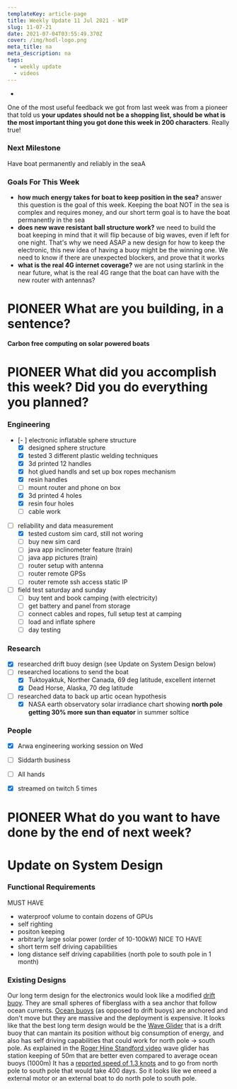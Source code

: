 ```yaml
---
templateKey: article-page
title: Weekly Update 11 Jul 2021 - WIP
slug: 11-07-21
date: 2021-07-04T03:55:49.370Z
cover: /img/hodl-logo.png
meta_title: na
meta_description: na
tags:
  - weekly update
  - videos
---
```

-

One of the most useful feedback we got from last week was from a pioneer that told us **your updates should not be a shopping list, should be what is the most important thing you got done this week in 200 characters**. Really true! 

### Next Milestone

Have boat permanently and reliably in the seaA

### Goals For This Week


- **how much energy takes for boat to keep position in the sea?** answer this question is the goal of this week. Keeping the boat NOT in the sea is complex and requires money, and our short term goal is to have the boat permanently in the sea
- **does new wave resistant ball structure work?** we need to build the boat keeping in mind that it will flip because of big waves, even if left for one night. That's why we need ASAP a new design for how to keep the electronic, this new idea of having a buoy might be the winning one. We need to know if there are unexpected blockers, and prove that it works
- **what is the real 4G internet coverage?** we are not using starlink in the near future, what is the real 4G range that the boat can have with the new router with antennas?


# **PIONEER** What are you building, in a sentence?

**Carbon free computing on solar powered boats**

# **PIONEER** What did you accomplish this week? Did you do everything you planned?

### Engineering
- [- ] electronic inflatable sphere structure
	- [x] designed sphere structure
	- [x] tested 3 different plastic welding techniques
	- [x] 3d printed 12 handles
	- [x] hot glued handls and set up box ropes mechanism
    - [x] resin handles
	- [ ] mount router and phone on box
    - [x] 3d printed 4 holes 
    - [x] resin four holes
	- [ ] cable work
- [ ] reliability and data measurement
    - [x] tested custom sim card, still not woring
    - [ ] buy new sim card
	- [ ] java app inclinometer feature (train)
	- [ ] java app pictures (train)
	- [ ] router setup with antenna
	- [ ] router remote GPSs
	- [ ] router remote ssh access static IP
- [ ] field test saturday and sunday
	- [ ] buy tent and book camping (with electricity)
	- [ ] get battery and panel from storage
	- [ ] connect cables and ropes, full setup test at camping
	- [ ] load and inflate sphere 
	- [ ] day testing

### Research
- [x] researched drift buoy design (see Update on System Design below)
- [ ] researched locations to send the boat
    - [x] Tuktoyaktuk, Norther Canada, 69 deg latitude, excellent internet
    - [x] Dead Horse, Alaska, 70 deg latitude
- [ ] researched data to back up artic ocean hypothesis
    - [x] NASA earth observatory solar irradiance chart showing **north pole getting 30% more sun than equator** in summer soltice

### People
- [x] Arwa engineering working session on Wed
- [ ] Siddarth business
- [ ] All hands
- [x] streamed on twitch 5 times


# **PIONEER** What do you want to have done by the end of next week?


# Update on System Design

### Functional Requirements
MUST HAVE
- waterproof volume to contain dozens of GPUs
- self righting
- positon keeping
- arbitrarly large solar power (order of 10-100kW)
NICE TO HAVE
- short term self driving capabilities
- long distance self driving capabilities (north pole to south pole in 1 month)

### Existing Designs
Our long term design for the electronics would look like a modified [drift buoy](https://www.youtube.com/watch?v=cNqQ9mGW4P0). They are small spheres of fiberglass with a sea anchor that follow ocean currents.
[Ocean buoys](https://www.youtube.com/watch?v=s1By341ulxs) (as opposed to drift buoys) are anchored and don't move but they are massive and the deployment is expensive.
It looks like that the best long term design would be the [Wave Glider](https://www.liquid-robotics.com/wave-glider/overview/) that is a drift buoy that can mantain its position without big consumption of energy, and also has self driving capabilities that could work for north pole -> south pole. 
As explained in the [Roger Hine Standford video](https://youtu.be/Cq4G2ciXjZI?t=3137) wave glider has station keeping of 50m that are better even compared to average ocean buoys (1000m)
It has a [reported speed of 1.3 knots](https://www.liquid-robotics.com/wave-glider/how-it-works/) and to go from north pole to south pole that would take 400 days. So it looks like we eneed a external motor or an external boat to do north pole to south pole.
